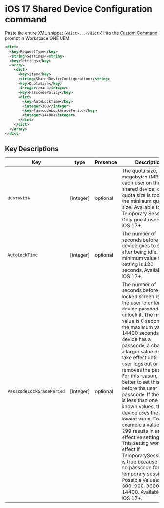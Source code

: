 # iOS 17 Shared Device Configuration command #

Paste the entire XML snippet (`<dict>...</dict>`) into the [Custom Command](https://docs.omnissa.com/en/VMware-Workspace-ONE-UEM/2011/tvOS_Platform/GUID-AWT-CUST-COMMAND.html) prompt in Workspace ONE UEM.

```xml
<dict>
  <key>RequestType</key>
  <string>Settings</string>
  <key>Settings</key>
  <array>
    <dict>
      <key>Item</key>
      <string>SharedDeviceConfiguration</string>
      <key>QuotaSize</key>
      <integer>2048</integer>
      <key>PasscodePolicy</key>
      <dict>
        <key>AutoLockTime</key>
        <integer>300</integer>
        <key>PasscodeLockGracePeriod</key>
        <integer>14400</integer>
      </dict>
    </dict>
  </array>
</dict>
```

## Key Descriptions ##

| Key              | type      | Presence   | Description                      |
|------------------|-----------|------------|----------------------------------|
|`QuotaSize`   | [integer]   | optional | The quota size, in megabytes (MB), for each user on the shared device, or if the quota size is too small, the minimum quota size. Available to Temporary Sessions Only guest users on iOS 17+.      |
|`AutoLockTime`   |  [integer]   | optional | The number of seconds before a device goes to sleep after being idle. The minimum value for this setting is 120 seconds. Available on iOS 17+.      |
|`PasscodeLockGracePeriod`   |  [integer]   | optional | The number of seconds before a locked screen requires the user to enter the device passcode to unlock it. The minimum value is 0 seconds and the maximum value is 14400 seconds. If a device has a passcode, a change to a larger value doesn't take effect until the user logs out or removes the passcode. For this reason, it's better to set this value before the user sets a passcode. If the value is less than one of the known values, the device uses the next lowest value. For example a value of 299 results in an effective setting of 60. This setting won't take effect if TemporarySessionOnly is true because there's no passcode for a temporary session. Possible Values: 0, 60, 300, 900, 3600, 14400. Available on iOS 17+.      |
